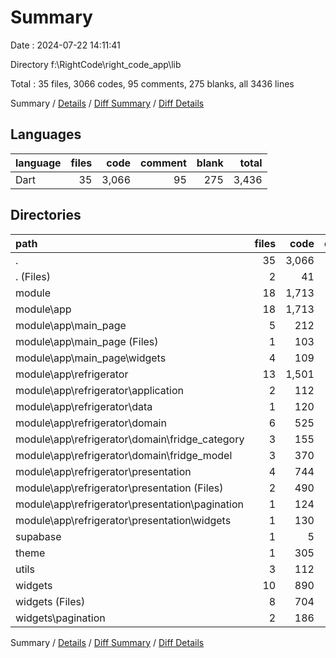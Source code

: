 # Summary

Date : 2024-07-22 14:11:41

Directory f:\\RightCode\\right_code_app\\lib

Total : 35 files,  3066 codes, 95 comments, 275 blanks, all 3436 lines

Summary / [Details](details.md) / [Diff Summary](diff.md) / [Diff Details](diff-details.md)

## Languages
| language | files | code | comment | blank | total |
| :--- | ---: | ---: | ---: | ---: | ---: |
| Dart | 35 | 3,066 | 95 | 275 | 3,436 |

## Directories
| path | files | code | comment | blank | total |
| :--- | ---: | ---: | ---: | ---: | ---: |
| . | 35 | 3,066 | 95 | 275 | 3,436 |
| . (Files) | 2 | 41 | 6 | 14 | 61 |
| module | 18 | 1,713 | 61 | 160 | 1,934 |
| module\\app | 18 | 1,713 | 61 | 160 | 1,934 |
| module\\app\\main_page | 5 | 212 | 3 | 20 | 235 |
| module\\app\\main_page (Files) | 1 | 103 | 1 | 6 | 110 |
| module\\app\\main_page\\widgets | 4 | 109 | 2 | 14 | 125 |
| module\\app\\refrigerator | 13 | 1,501 | 58 | 140 | 1,699 |
| module\\app\\refrigerator\\application | 2 | 112 | 3 | 14 | 129 |
| module\\app\\refrigerator\\data | 1 | 120 | 1 | 17 | 138 |
| module\\app\\refrigerator\\domain | 6 | 525 | 38 | 70 | 633 |
| module\\app\\refrigerator\\domain\\fridge_category | 3 | 155 | 19 | 35 | 209 |
| module\\app\\refrigerator\\domain\\fridge_model | 3 | 370 | 19 | 35 | 424 |
| module\\app\\refrigerator\\presentation | 4 | 744 | 16 | 39 | 799 |
| module\\app\\refrigerator\\presentation (Files) | 2 | 490 | 3 | 15 | 508 |
| module\\app\\refrigerator\\presentation\\pagination | 1 | 124 | 13 | 21 | 158 |
| module\\app\\refrigerator\\presentation\\widgets | 1 | 130 | 0 | 3 | 133 |
| supabase | 1 | 5 | 0 | 1 | 6 |
| theme | 1 | 305 | 6 | 17 | 328 |
| utils | 3 | 112 | 1 | 14 | 127 |
| widgets | 10 | 890 | 21 | 69 | 980 |
| widgets (Files) | 8 | 704 | 20 | 45 | 769 |
| widgets\\pagination | 2 | 186 | 1 | 24 | 211 |

Summary / [Details](details.md) / [Diff Summary](diff.md) / [Diff Details](diff-details.md)